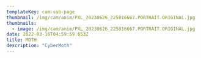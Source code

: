 ```yaml
---
templateKey: cam-sub-page
thumbnail: /img/cam/anim/PXL_20230626_225816667.PORTRAIT.ORIGINAL.jpg
thumbnails:
  - image: /img/cam/anim/PXL_20230626_225816667.PORTRAIT.ORIGINAL.jpg
date: 2022-03-16T04:59:59.653Z
title: MOTH
description: "CyberMoth"
---
```

